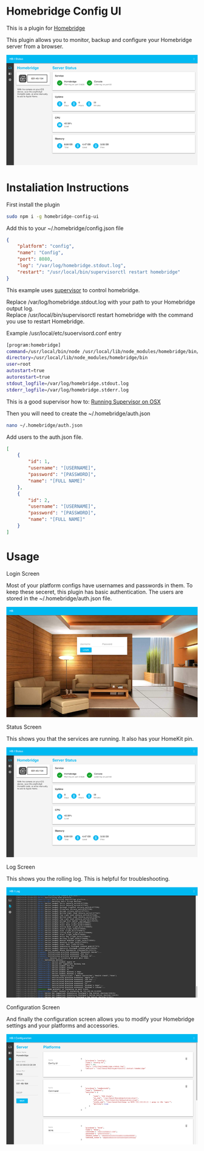 # Homebridge Config UI

This is a plugin for [Homebridge](https://github.com/nfarina/homebridge)

This plugin allows you to monitor, backup and configure your Homebridge server from a browser.

![Status](status.png)

# Instaliation Instructions

First install the plugin
```Bash
sudo npm i -g homebridge-config-ui
```

Add this to your ~/.homebridge/config.json file
```JSON
{
    "platform": "config",
    "name": "Config",
    "port": 8080,
    "log": "/var/log/homebridge.stdout.log",
    "restart": "/usr/local/bin/supervisorctl restart homebridge"
}
```

This example uses [supervisor](http://supervisord.org/) to control homebridge.

Replace /var/log/homebridge.stdout.log with your path to your Homebridge output log.<br />
Replace /usr/local/bin/supervisorctl restart homebridge with the command you use to restart Homebridge.

Example /usr/local/etc/suoervisord.conf entry
```Bash
[program:homebridge]
command=/usr/local/bin/node /usr/local/lib/node_modules/homebridge/bin/homebridge
directory=/usr/local/lib/node_modules/homebridge/bin
user=root
autostart=true
autorestart=true
stdout_logfile=/var/log/homebridge.stdout.log
stderr_logfile=/var/log/homebridge.stderr.log
```

This is a good supervisor how to: [Running Supervisor on OSX](https://nicksergeant.com/running-supervisor-on-os-x/)

Then you will need to create the ~/.homebridge/auth.json
```Bash
nano ~/.homebridge/auth.json
```

Add users to the auth.json file.
```JSON
[
    {
        "id": 1,
        "username": "[USERNAME]",
        "password": "[PASSWORD]",
        "name": "[FULL NAME]"
    },
    {
        "id": 2,
        "username": "[USERNAME]",
        "password": "[PASSWORD]",
        "name": "[FULL NAME]"
    }
]
```

# Usage

Login Screen

Most of your platform configs have usernames and passwords in them. To keep these seceret, this plugin has basic authentication. The users are stored in the ~/.homebridge/auth.json file.

![Login](login.png)

Status Screen

This shows you that the services are running. It also has your HomeKit pin.

![Status](status.png)

Log Screen

This shows you the rolling log. This is helpful for troubleshooting.

![Log](log.png)

Configuration Screen

And finally the configuration screen allows you to modify your Homebridge settings and your platforms and accessories.

![Config](config.png)
